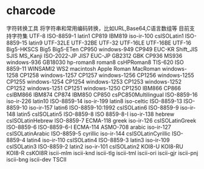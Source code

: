 # charcode
字符转换工具
将字符串和常用编码转换，比如URL,Base64,C语言数组等
目前支持字符集
UTF-8
ISO-8859-1
latin1
CP819
IBM819
iso-ir-100
csISOLatin1
ISO-8859-15
latin9
UTF-32LE
UTF-32BE
UTF-32
UTF-16LE
UTF-16BE
UTF-16
Big5-HKSCS
Big5
Big5-ETen
CP950
windows-949
CP949
EUC-KR
Shift_JIS
SJIS
MS_Kanji
ISO-2022-JP
JIS7
EUC-JP
GB2312
GBK
CP936
MS936
windows-936
GB18030
hp-roman8
roman8
csHPRoman8
TIS-620
ISO 8859-11
WINSAMI2
WS2
macintosh
Apple Roman
MacRoman
windows-1258
CP1258
windows-1257
CP1257
windows-1256
CP1256
windows-1255
CP1255
windows-1254
CP1254
windows-1253
CP1253
windows-1252
CP1252
windows-1251
CP1251
windows-1250
CP1250
IBM866
CP866
csIBM866
IBM874
CP874
IBM850
CP850
csPC850Multilingual
ISO-8859-16
iso-ir-226
latin10
ISO-8859-14
iso-ir-199
latin8
iso-celtic
ISO-8859-13
ISO-8859-10
iso-ir-157
latin6
ISO-8859-10:1992
csISOLatin6
ISO-8859-9
iso-ir-148
latin5
csISOLatin5
ISO-8859-8
ISO 8859-8-I
iso-ir-138
hebrew
csISOLatinHebrew
ISO-8859-7
ECMA-118
greek
iso-ir-126
csISOLatinGreek
ISO-8859-6
ISO-8859-6-I
ECMA-114
ASMO-708
arabic
iso-ir-127
csISOLatinArabic
ISO-8859-5
cyrillic
iso-ir-144
csISOLatinCyrillic
ISO-8859-4
latin4
iso-ir-110
csISOLatin4
ISO-8859-3
latin3
iso-ir-109
csISOLatin3
ISO-8859-2
latin2
iso-ir-101
csISOLatin2
KOI8-U
KOI8-RU
KOI8-R
csKOI8R
iscii-mlm
iscii-knd
iscii-tlg
iscii-tml
iscii-ori
iscii-gjr
iscii-pnj
iscii-bng
iscii-dev
TSCII

